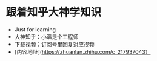 # 跟着知乎大神学知识
* Just for learning
* 大神知乎：小潘是个工程师
* 下载视频：订阅号里回复对应视频
* [内容地址](https://zhuanlan.zhihu.com/c_217937043）
  